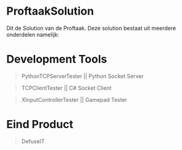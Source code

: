 # ProftaakSolution
Dit de Solution van de Proftaak.
Deze solution bestaat uit meerdere onderdelen namelijk:
# Development Tools
> PythonTCPServerTester   || Python Socket Server

> TCPClientTester         || C# Socket Client

> XInputControllerTester  || Gamepad Tester
# Eind Product
> DefuseIT
